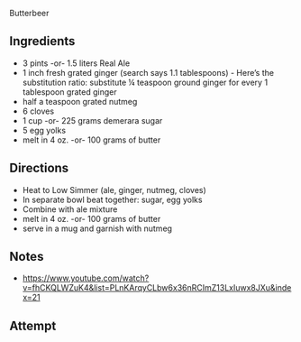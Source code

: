 Butterbeer

## Ingredients
* 3 pints -or- 1.5 liters Real Ale
* 1 inch fresh grated ginger (search says 1.1 tablespoons) - Here’s the substitution ratio: substitute ¼ teaspoon ground ginger for every 1 tablespoon grated ginger
* half a teaspoon grated nutmeg
* 6 cloves
* 1 cup -or- 225 grams demerara sugar
* 5 egg yolks
* melt in 4 oz. -or- 100 grams of butter

## Directions
* Heat to Low Simmer (ale, ginger, nutmeg, cloves)
* In separate bowl beat together: sugar, egg yolks
* Combine with ale mixture
* melt in 4 oz. -or- 100 grams of butter
* serve in a mug and garnish with nutmeg

## Notes
* https://www.youtube.com/watch?v=fhCKQLWZuK4&list=PLnKArqyCLbw6x36nRCImZ13LxIuwx8JXu&index=21

## Attempt
